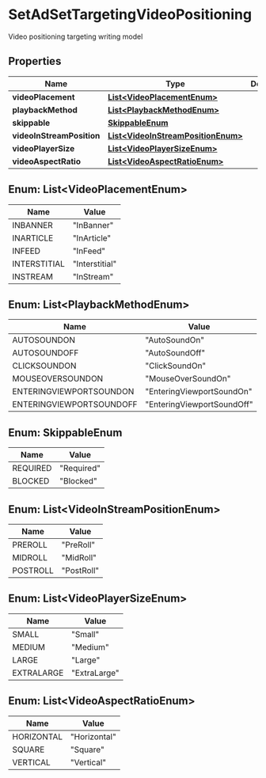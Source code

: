 

# SetAdSetTargetingVideoPositioning

Video positioning targeting writing model

## Properties

Name | Type | Description | Notes
------------ | ------------- | ------------- | -------------
**videoPlacement** | [**List&lt;VideoPlacementEnum&gt;**](#List&lt;VideoPlacementEnum&gt;) |  |  [optional]
**playbackMethod** | [**List&lt;PlaybackMethodEnum&gt;**](#List&lt;PlaybackMethodEnum&gt;) |  |  [optional]
**skippable** | [**SkippableEnum**](#SkippableEnum) |  |  [optional]
**videoInStreamPosition** | [**List&lt;VideoInStreamPositionEnum&gt;**](#List&lt;VideoInStreamPositionEnum&gt;) |  |  [optional]
**videoPlayerSize** | [**List&lt;VideoPlayerSizeEnum&gt;**](#List&lt;VideoPlayerSizeEnum&gt;) |  |  [optional]
**videoAspectRatio** | [**List&lt;VideoAspectRatioEnum&gt;**](#List&lt;VideoAspectRatioEnum&gt;) |  |  [optional]



## Enum: List&lt;VideoPlacementEnum&gt;

Name | Value
---- | -----
INBANNER | &quot;InBanner&quot;
INARTICLE | &quot;InArticle&quot;
INFEED | &quot;InFeed&quot;
INTERSTITIAL | &quot;Interstitial&quot;
INSTREAM | &quot;InStream&quot;



## Enum: List&lt;PlaybackMethodEnum&gt;

Name | Value
---- | -----
AUTOSOUNDON | &quot;AutoSoundOn&quot;
AUTOSOUNDOFF | &quot;AutoSoundOff&quot;
CLICKSOUNDON | &quot;ClickSoundOn&quot;
MOUSEOVERSOUNDON | &quot;MouseOverSoundOn&quot;
ENTERINGVIEWPORTSOUNDON | &quot;EnteringViewportSoundOn&quot;
ENTERINGVIEWPORTSOUNDOFF | &quot;EnteringViewportSoundOff&quot;



## Enum: SkippableEnum

Name | Value
---- | -----
REQUIRED | &quot;Required&quot;
BLOCKED | &quot;Blocked&quot;



## Enum: List&lt;VideoInStreamPositionEnum&gt;

Name | Value
---- | -----
PREROLL | &quot;PreRoll&quot;
MIDROLL | &quot;MidRoll&quot;
POSTROLL | &quot;PostRoll&quot;



## Enum: List&lt;VideoPlayerSizeEnum&gt;

Name | Value
---- | -----
SMALL | &quot;Small&quot;
MEDIUM | &quot;Medium&quot;
LARGE | &quot;Large&quot;
EXTRALARGE | &quot;ExtraLarge&quot;



## Enum: List&lt;VideoAspectRatioEnum&gt;

Name | Value
---- | -----
HORIZONTAL | &quot;Horizontal&quot;
SQUARE | &quot;Square&quot;
VERTICAL | &quot;Vertical&quot;



